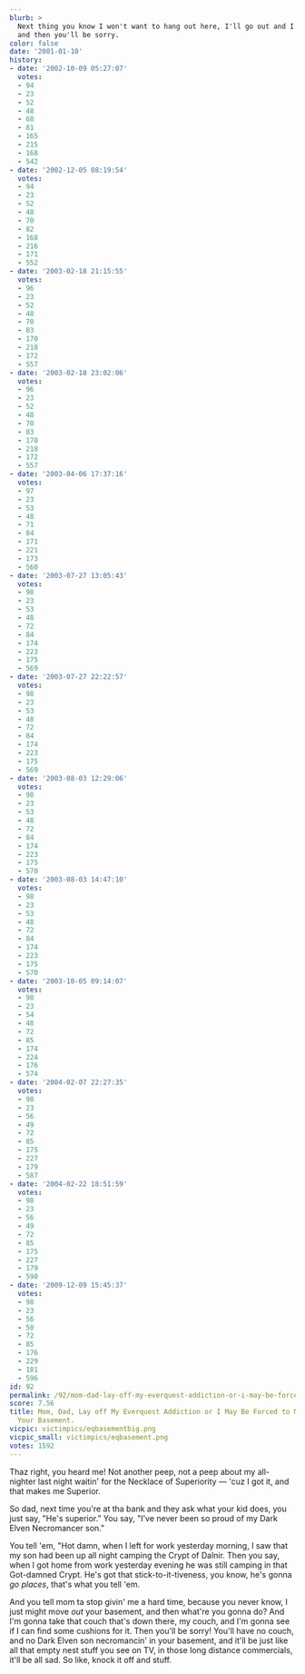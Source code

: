 ```yaml
---
blurb: >
  Next thing you know I won't want to hang out here, I'll go out and I'll get a JOB,
  and then you'll be sorry.
color: false
date: '2001-01-10'
history:
- date: '2002-10-09 05:27:07'
  votes:
  - 94
  - 23
  - 52
  - 48
  - 68
  - 81
  - 165
  - 215
  - 168
  - 542
- date: '2002-12-05 08:19:54'
  votes:
  - 94
  - 23
  - 52
  - 48
  - 70
  - 82
  - 168
  - 216
  - 171
  - 552
- date: '2003-02-18 21:15:55'
  votes:
  - 96
  - 23
  - 52
  - 48
  - 70
  - 83
  - 170
  - 218
  - 172
  - 557
- date: '2003-02-18 23:02:06'
  votes:
  - 96
  - 23
  - 52
  - 48
  - 70
  - 83
  - 170
  - 218
  - 172
  - 557
- date: '2003-04-06 17:37:16'
  votes:
  - 97
  - 23
  - 53
  - 48
  - 71
  - 84
  - 171
  - 221
  - 173
  - 560
- date: '2003-07-27 13:05:43'
  votes:
  - 98
  - 23
  - 53
  - 48
  - 72
  - 84
  - 174
  - 223
  - 175
  - 569
- date: '2003-07-27 22:22:57'
  votes:
  - 98
  - 23
  - 53
  - 48
  - 72
  - 84
  - 174
  - 223
  - 175
  - 569
- date: '2003-08-03 12:29:06'
  votes:
  - 98
  - 23
  - 53
  - 48
  - 72
  - 84
  - 174
  - 223
  - 175
  - 570
- date: '2003-08-03 14:47:10'
  votes:
  - 98
  - 23
  - 53
  - 48
  - 72
  - 84
  - 174
  - 223
  - 175
  - 570
- date: '2003-10-05 09:14:07'
  votes:
  - 98
  - 23
  - 54
  - 48
  - 72
  - 85
  - 174
  - 224
  - 176
  - 574
- date: '2004-02-07 22:27:35'
  votes:
  - 98
  - 23
  - 56
  - 49
  - 72
  - 85
  - 175
  - 227
  - 179
  - 587
- date: '2004-02-22 18:51:59'
  votes:
  - 98
  - 23
  - 56
  - 49
  - 72
  - 85
  - 175
  - 227
  - 179
  - 590
- date: '2009-12-09 15:45:37'
  votes:
  - 98
  - 23
  - 56
  - 50
  - 72
  - 85
  - 176
  - 229
  - 181
  - 596
id: 92
permalink: /92/mom-dad-lay-off-my-everquest-addiction-or-i-may-be-forced-to-move-out-of-your-basement/
score: 7.56
title: Mom, Dad, Lay off My Everquest Addiction or I May Be Forced to Move Out of
  Your Basement.
vicpic: victimpics/eqbasementbig.png
vicpic_small: victimpics/eqbasement.png
votes: 1592
---
```


Thaz right, you heard me! Not another peep, not a peep about my
all-nighter last night waitin' for the Necklace of Superiority — 'cuz I
got it, and that makes me Superior.

So dad, next time you're at tha bank and they ask what your kid does,
you just say, "He's superior." You say, "I've never been so proud of my
Dark Elven Necromancer son."

You tell 'em, "Hot damn, when I left for work yesterday morning, I saw
that my son had been up all night camping the Crypt of Dalnir. Then you
say, when I got home from work yesterday evening he was still camping in
that Got-damned Crypt. He's got that stick-to-it-tiveness, you know,
he's gonna *go places*, that's what you tell 'em.

And you tell mom ta stop givin' me a hard time, because you never know,
I just might move *out* your basement, and then what're you gonna do?
And I'm gonna take that couch that's down there, my couch, and I'm gonna
see if I can find some cushions for it. Then you'll be sorry! You'll
have no couch, and no Dark Elven son necromancin' in your basement, and
it'll be just like all that empty nest stuff you see on TV, in those
long distance commercials, it'll be all sad. So like, knock it off and
stuff.